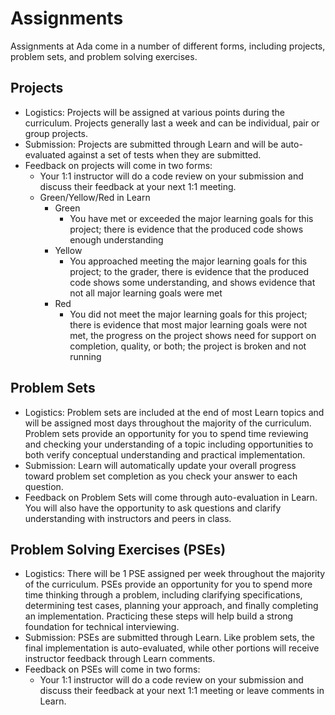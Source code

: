 # Assignments

Assignments at Ada come in a number of different forms, including projects, problem sets, and problem solving exercises.

## Projects

- Logistics: Projects will be assigned at various points during the curriculum.  Projects generally last a week and can be individual, pair or group projects.
- Submission: Projects are submitted through Learn and will be auto-evaluated against a set of tests when they are submitted.  
- Feedback on projects will come in two forms:
    - Your 1:1 instructor will do a code review on your submission and discuss their feedback at your next 1:1 meeting.
    - Green/Yellow/Red in Learn
        - Green
            - You have met or exceeded the major learning goals for this project; there is evidence that the produced code shows enough understanding
        - Yellow
            - You approached meeting the major learning goals for this project; to the grader, there is evidence that the produced code shows some understanding, and shows evidence that not all major learning goals were met
        - Red
            - You did not meet the major learning goals for this project; there is evidence that most major learning goals were not met, the progress on the project shows need for support on completion, quality, or both; the project is broken and not running

## Problem Sets

- Logistics: Problem sets are included at the end of most Learn topics and will be assigned most days throughout the majority of the curriculum. Problem sets provide an opportunity for you to spend time reviewing and checking your understanding of a topic including opportunities to both verify conceptual understanding and practical implementation. 
- Submission: Learn will automatically update your overall progress toward problem set completion as you check your answer to each question. 
- Feedback on Problem Sets will come through auto-evaluation in Learn. You will also have the opportunity to ask questions and clarify understanding with instructors and peers in class. 
   
## Problem Solving Exercises (PSEs)

- Logistics: There will be 1 PSE assigned per week throughout the majority of the curriculum. PSEs provide an opportunity for you to spend more time thinking through a problem, including clarifying specifications, determining test cases, planning your approach, and finally completing an implementation. Practicing these steps will help build a strong foundation for technical interviewing. 
- Submission: PSEs are submitted through Learn. Like problem sets, the final implementation is auto-evaluated, while other portions will receive instructor feedback through Learn comments.
- Feedback on PSEs will come in two forms:
    - Your 1:1 instructor will do a code review on your submission and discuss their feedback at your next 1:1 meeting or leave comments in Learn. 
